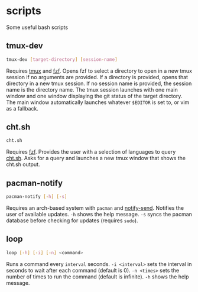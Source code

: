 # scripts
Some useful bash scripts

## tmux-dev
```sh
tmux-dev [target-directory] [session-name]
```
Requires [tmux](https://github.com/tmux/tmux) and [fzf](https://github.com/junegunn/fzf).
Opens fzf to select a directory to open in a new tmux session if no arguments are provided.
If a directory is provided, opens that directory in a new tmux session.
If no session name is provided, the session name is the directory name.
The tmux session launches with one main window and one window displaying the
git status of the target directory.
The main window automatically launches whatever `$EDITOR` is set to, or vim as a fallback.

## cht.sh
```sh
cht.sh
```
Requires [fzf](https://github.com/junegunn/fzf).
Provides the user with a selection of languages to query [cht.sh](https://cht.sh).
Asks for a query and launches a new tmux window that shows the cht.sh output.

## pacman-notify
```sh
pacman-notify [-h] [-s]
```
Requires an arch-based system with `pacman` and [notify-send](https://wiki.archlinux.org/title/Desktop_notifications).
Notifies the user of available updates.
`-h` shows the help message.
`-s` syncs the pacman database before checking for updates (requires `sudo`).

## loop
```sh
loop [-h] [-i] [-n] <command>
```
Runs a command every `interval` seconds.
`-i <interval>` sets the interval in seconds to wait after each command (default is 0).
`-n <times>` sets the number of times to run the command (default is infinite).
`-h` shows the help message.

